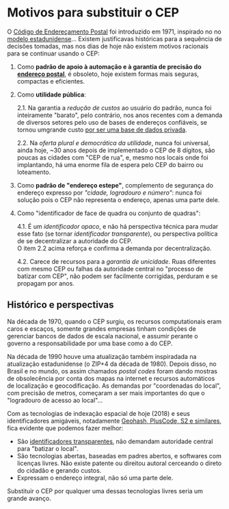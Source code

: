 
# Motivos para substituir o CEP

O [Código de Endereçamento Postal](https://pt.wikipedia.org/wiki/C%C3%B3digo_de_Endere%C3%A7amento_Postal) foi introduzido 
em 1971, inspirado no no [modelo estadunidense](https://en.wikipedia.org/wiki/ZIP_Code)... 
Existem justificavas históricas para a sequência de decisões tomadas,  mas nos dias de hoje não existem motivos racionais para se continuar usando o CEP:

1. Como **padrão de apoio à automação e à garantia de precisão do [endereço postal](https://schema.org/PostalAddress)**, é obsoleto, hoje existem formas mais seguras, compactas e eficientes.

2. Como **utilidade pública**:

     2.1. Na garantia a *redução de custos* ao usuário do padrão, nunca foi inteiramente "barato", pelo contrário, nos anos recentes com a demanda de diversos setores pelo uso de bases de endereços confiáveis, se tornou umgrande custo [por ser uma base de dados privada](https://pt.stackoverflow.com/q/54539/4186).

     2.2. Na *oferta plural e democrática da utilidade*, nunca foi universal, ainda hoje, ~30 anos depois de implementado o CEP de 8 dígitos, são poucas as cidades com "CEP de rua", e, mesmo nos locais onde foi implantando, há uma enorme fila de espera pelo CEP do bairro ou loteamento.

3. Como **padrão de "endereço estepe"**, complemento de segurança do endereço expresso por *"cidade, logradouro e número"*: nunca foi solução pois o CEP não representa o endereço, apenas uma parte dele.

4. Como "identificador de face de quadra ou conjunto de quadras": 

    4.1. É um *identificador opaco*, e não há perspectiva técnica para mudar esse fato (se tornar *identificador transparente*), ou perspectiva política de se decentralizar a autoridade do CEP.<br/>O item 2.2 acima reforça e confirma a demanda por decentralização.

    4.2. Carece de recursos para a *garantia de unicidade*. Ruas diferentes com mesmo CEP ou falhas da autoridade central no "processo de batizar com CEP", não podem ser facilmente corrigidas, perduram e se propagam por anos. 

## Histórico e perspectivas

Na década de 1970, quando o CEP surgiu, os recursos computationais eram caros e escaços, somente grandes empresas tinham condições de gerenciar bancos de dados 
de escala nacional, e assumir perante o governo a responsabilidade por uma base como a do CEP. 

Na década de 1990 houve uma atualização também inspiradada na atualização 
estadunidense (o ZIP+4 da década de 1980).
Depois disso, no Brasil e no mundo, os assim chamados *postal codes* foram dando mostras de obsolecência por conta dos mapas na internet e recursos automáticos de localização e geocodificação.
As demandas por "coordenadas do local", com precisão de metros, começaram a ser mais importantes do que o "logradouro de acesso ao local"... 

Com as tecnologias de indexação espacial de hoje (2018) e seus identificadores amigáveis, 
notadamente [Geohash, PlusCode, S2 e similares](https://en.wikipedia.org/wiki/Discrete_Global_Grid#Alphanumeric_global_grids), 
fica evidente que podemos fazer melhor: 

* São [identificadores transparentes](https://doi.org/10.5281/zenodo.159004), não demandam autoridade central para "batizar o local".
* São tecnologias abertas, baseadas em padres abertos, e softwares com licenças livres. Não existe patente ou direitou autoral cerceando o direto do cidadão e gerando custos.
* Expressam o endereço integral, não só uma parte dele.

Substituir o CEP por qualquer uma dessas tecnologias livres seria um grande avanço. 
